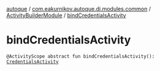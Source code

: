 [autoque](../../index.md) / [com.eakurnikov.autoque.di.modules.common](../index.md) / [ActivityBuilderModule](index.md) / [bindCredentialsActivity](./bind-credentials-activity.md)

# bindCredentialsActivity

`@ActivityScope abstract fun bindCredentialsActivity(): `[`CredentialsActivity`](../../com.eakurnikov.autoque.view.credentials/-credentials-activity/index.md)